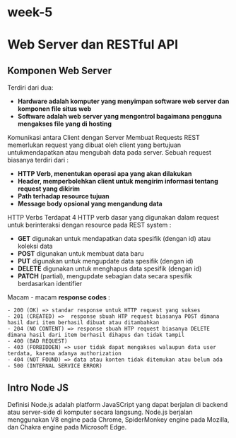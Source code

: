 # week-5

# Web Server dan RESTful API

## Komponen Web Server
Terdiri dari dua:
 - **Hardware adalah komputer yang menyimpan software web server dan komponen file situs web**
 - **Software adalah web server yang mengontrol bagaimana pengguna mengakses file yang di hosting**
 
 Komunikasi antara Client dengan Server Membuat Requests REST memerlukan request yang dibuat oleh client yang bertujuan untukmendapatkan atau mengubah data pada server. Sebuah request biasanya terdiri dari :
 
 - **HTTP Verb, menentukan operasi apa yang akan dilakukan**
 - **Header, memperbolehkan client untuk mengirim informasi tentang request yang dikirim**
 - **Path terhadap resource tujuan**
 - **Message body opsional yang mengandung data**
 
 HTTP Verbs Terdapat 4 HTTP verb dasar yang digunakan dalam request untuk berinteraksi dengan resource pada REST system : 
 - **GET** digunakan untuk mendapatkan data spesifik (dengan id) atau koleksi data
 - **POST** digunakan untuk membuat data baru
 - **PUT** digunakan untuk mengupdate data spesifik (dengan id)
 - **DELETE** digunakan untuk menghapus data spesifik (dengan id)
 - **PATCH** (partial), mengupdate sebagian data secara spesifik berdasarkan identifier
 
 
Macam - macam **response codes** : 

    - 200 (OK) => standar response untuk HTTP request yang sukses
    - 201 (CREATED) =>  response sbuah HTP request biasanya POST dimana hasil dari item berhasil dibuat atau ditambahkan
    - 204 (NO CONTENT) => response sbuah HTP request biasanya DELETE dimana hasil dari item berhasil dihapus dan tidak tampil
    - 400 (BAD REQUEST)
    - 403 (FORBIDDEN) => user tidak dapat mengakses walaupun data user terdata, karena adanya authorization
    - 404 (NOT FOUND) => data atau konten tidak ditemukan atau belum ada
    - 500 (INTERNAL SERVICE ERROR)
    
## Intro Node JS 

  Definisi Node.js adalah platform JavaSCript yang dapat berjalan di backend atau server-side di komputer secara langsung. Node.js berjalan menggunakan V8 engine pada Chrome, SpiderMonkey engine pada Mozilla, dan Chakra engine pada Microsoft Edge.
